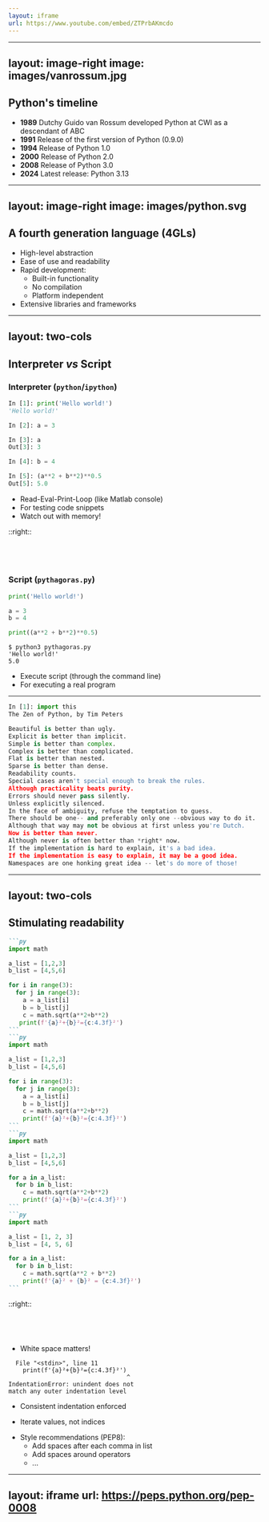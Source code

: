 ```yaml
---
layout: iframe
url: https://www.youtube.com/embed/ZTPrbAKmcdo
---
```


<!-- Youtube video on evolution of programming languages 1958-2025 -->

---
layout: image-right
image: images/vanrossum.jpg
---

## Python's timeline

- **1989** Dutchy Guido van Rossum developed Python at CWI as a
descendant of ABC
- **1991** Release of the first version of Python (0.9.0)
- **1994** Release of Python 1.0
- **2000** Release of Python 2.0
- **2008** Release of Python 3.0
- **2024** Latest release: Python 3.13 

---
layout: image-right
image: images/python.svg
---

## A fourth generation language (4GLs)

- High-level abstraction
- Ease of use and readability
- Rapid development: 
    - Built-in functionality
    - No compilation
    - Platform independent
- Extensive libraries and frameworks

---
layout: two-cols
---

## Interpreter *vs* Script

### Interpreter (`python`/`ipython`)

```py {*}{lines:false}
In [1]: print('Hello world!')
'Hello world!'

In [2]: a = 3

In [3]: a
Out[3]: 3

In [4]: b = 4

In [5]: (a**2 + b**2)**0.5
Out[5]: 5.0
```

- Read-Eval-Print-Loop (like Matlab console)
- For testing code snippets
- Watch out with memory!

::right::

## &nbsp;

<v-click>

### Script (`pythagoras.py`)
 
```py
print('Hello world!')

a = 3
b = 4

print((a**2 + b**2)**0.5)
```

```console {lines:false}
$ python3 pythagoras.py
'Hello world!'
5.0
```

- Execute script (through the command line)
- For executing a real program

</v-click>

---

```python {*|1,2|10,16}
In [1]: import this
The Zen of Python, by Tim Peters

Beautiful is better than ugly.
Explicit is better than implicit.
Simple is better than complex.
Complex is better than complicated.
Flat is better than nested.
Sparse is better than dense.
Readability counts.
Special cases aren't special enough to break the rules.
Although practicality beats purity.
Errors should never pass silently.
Unless explicitly silenced.
In the face of ambiguity, refuse the temptation to guess.
There should be one-- and preferably only one --obvious way to do it.
Although that way may not be obvious at first unless you're Dutch.
Now is better than never.
Although never is often better than *right* now.
If the implementation is hard to explain, it's a bad idea.
If the implementation is easy to explain, it may be a good idea.
Namespaces are one honking great idea -- let's do more of those!
```

---
layout: two-cols
---

## Stimulating readability

````md magic-move
```py
import math

a_list = [1,2,3]
b_list = [4,5,6]

for i in range(3):
  for j in range(3):
    a = a_list[i]
    b = b_list[j]
    c = math.sqrt(a**2+b**2)
   print(f'{a}²+{b}²={c:4.3f}²')
```
```py
import math

a_list = [1,2,3]
b_list = [4,5,6]

for i in range(3):
  for j in range(3):
    a = a_list[i]
    b = b_list[j]
    c = math.sqrt(a**2+b**2)
    print(f'{a}²+{b}²={c:4.3f}²')
```
```py
import math

a_list = [1,2,3]
b_list = [4,5,6]

for a in a_list:
  for b in b_list:
    c = math.sqrt(a**2+b**2)
    print(f'{a}²+{b}²={c:4.3f}²')
```
```py
import math

a_list = [1, 2, 3]
b_list = [4, 5, 6]

for a in a_list:
  for b in b_list:
    c = math.sqrt(a**2 + b**2)
    print(f'{a}² + {b}² = {c:4.3f}²')
```
````

::right::

## &nbsp;

- White space matters!

```console {lines=false}
  File "<stdin>", line 11
    print(f'{a}²+{b}²={c:4.3f}²')
                                 ^
IndentationError: unindent does not 
match any outer indentation level
```

<v-click at=1>

- Consistent indentation enforced

</v-click>

<v-click at=2>

- Iterate values, not indices

</v-click>

<v-click at=3>

- Style recommendations (PEP8):
    - Add spaces after each comma in list
    - Add spaces around operators
    - ...

</v-click>

---
layout: iframe
url: https://peps.python.org/pep-0008
---

<!-- PEP8 website -->
